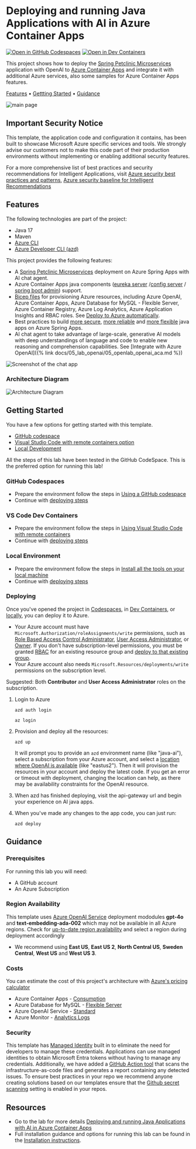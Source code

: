 # Deploying and running Java Applications with AI in Azure Container Apps

[![Open in GitHub Codespaces](https://github.com/codespaces/badge.svg)](https://codespaces.new/Azure-Samples/java-microservices-aca-lab)
[![Open in Dev Containers](https://img.shields.io/static/v1?style=for-the-badge&label=Dev%20Containers&message=Open&color=blue&logo=visualstudiocode)](https://vscode.dev/redirect?url=vscode://ms-vscode-remote.remote-containers/cloneInVolume?url=https://github.com/azure-samples/java-microservices-aca-lab)

This project shows how to deploy the [Spring Petclinic Microservices](https://github.com/Azure-Samples/java-microservices-aca-lab/tree/main/src) application with OpenAI to [Azure Container Apps](https://learn.microsoft.com/azure/container-apps/overview) and integrate it with additional Azure services, also some samples for Azure Container Apps features.

[Features](#features) • [Gettting Started](#getting-started) • [Guidance](#guidance)

![main page](./images/api-gateway-main.png)

## Important Security Notice

This template, the application code and configuration it contains, has been built to showcase Microsoft Azure specific services and tools. We strongly advise our customers not to make this code part of their production environments without implementing or enabling additional security features.  

For a more comprehensive list of best practices and security recommendations for Intelligent Applications, visit [Azure security best practices and patterns](https://learn.microsoft.com/en-us/azure/security/fundamentals/best-practices-and-patterns), [Azure security baseline for Intelligent Recommendations](https://learn.microsoft.com/en-us/security/benchmark/azure/baselines/intelligent-recommendations-security-baseline)

## Features

The following technologies are part of the project:

* Java 17
* Maven
* [Azure CLI](https://learn.microsoft.com/en-us/cli/azure/)
* [Azure Developer CLI (azd)](https://learn.microsoft.com/en-us/azure/developer/azure-developer-cli/)

This project provides the following features:

* A [Spring Petclinic Microservices](https://github.com/Azure-Samples/java-microservices-aca-lab/tree/main/src) deployment on Azure Spring Apps with AI chat agent.
* Azure Container Apps java components ([eureka server](https://learn.microsoft.com/en-us/azure/container-apps/java-eureka-server-usage) /[config server](https://learn.microsoft.com/en-us/azure/container-apps/java-config-server-usage) / [spring boot admin](https://learn.microsoft.com/en-us/azure/container-apps/java-admin-for-spring-usage)) support.
* [Bicep files](https://docs.microsoft.com/azure/azure-resource-manager/bicep/) for provisioning Azure resources, including Azure OpenAI, Azure Container Apps, Azure Database for MySQL - Flexible Server, Azure Container Registry, Azure Log Analytics, Azure Application Insights and RBAC roles. See [Deploy to Azure automatically](https://azure-samples.github.io/java-microservices-aca-lab/docs/06_lab_automation/06_openlab_automation.html).
* Best practices to build [more secure](https://azure-samples.github.io/java-microservices-aca-lab/docs/07_lab_security/07_openlab_security_aca.html), [more reliable](https://azure-samples.github.io/java-microservices-aca-lab/docs/10_lab_reliable_application/10_reliable_java_aca.html) and [more flexible](https://azure-samples.github.io/java-microservices-aca-lab/docs/11_lab_scale/11_openlab_scale_aca.html) java apps on Azure Spring Apps.
* AI chat agent to take advantage of large-scale, generative AI models with deep understandings of language and code to enable new reasoning and comprehension capabilities. See [Integrate with Azure OpenAI]({% link docs/05_lab_openai/05_openlab_openai_aca.md %})

![Screenshot of the chat app](./images/acalab-ai-chat.png)

### Architecture Diagram

![Architecture Diagram](./images/acalab-overview.png)

## Getting Started

You have a few options for getting started with this template. 

* [GitHub codespace](#github-codespaces)
* [Visual Studio Code with remote containers option](#vs-code-dev-containers)
* [Local Development](#local-environment)

All the steps of this lab have been tested in the GitHub CodeSpace. This is the preferred option for running this lab!

### GitHub Codespaces

* Prepare the environment follow the steps in [Using a GitHub codespace](https://azure-samples.github.io/java-microservices-aca-lab/install.html#using-a-github-codespace)
* Continue with [deploying steps](#deploying)

### VS Code Dev Containers

* Prepare the environment follow the steps in [Using Visual Studio Code with remote containers](https://azure-samples.github.io/java-microservices-aca-lab/install.html#using-a-github-codespace)
* Continue with [deploying steps](#deploying)

### Local Environment

* Prepare the environment follow the steps in [Install all the tools on your local machine](https://azure-samples.github.io/java-microservices-aca-lab/install.html#install-all-the-tools-on-your-local-machine)
* Continue with [deploying steps](#deploying)

### Deploying

Once you've opened the project in [Codespaces](#github-codespaces), in [Dev Containers](#vs-code-dev-containers), or [locally](#local-environment), you can deploy it to Azure.

* Your Azure account must have `Microsoft.Authorization/roleAssignments/write` permissions, such as [Role Based Access Control Administrator](https://learn.microsoft.com/azure/role-based-access-control/built-in-roles#role-based-access-control-administrator-preview), [User Access Administrator](https://learn.microsoft.com/azure/role-based-access-control/built-in-roles#user-access-administrator), or [Owner](https://learn.microsoft.com/azure/role-based-access-control/built-in-roles#owner). If you don't have subscription-level permissions, you must be granted [RBAC](https://learn.microsoft.com/azure/role-based-access-control/built-in-roles#role-based-access-control-administrator-preview) for an existing resource group and [deploy to that existing group](./docs/06_lab_automation/0604.md).
* Your Azure account also needs `Microsoft.Resources/deployments/write` permissions on the subscription level.

Suggested: Both **Contributor** and **User Access Administrator** roles on the subscription.

1. Login to Azure

   `azd auth login`

   `az login`

1. Provision and deploy all the resources:

   `azd up`

   It will prompt you to provide an `azd` environment name (like "java-ai"), select a subscription from your Azure account, and select a [location where OpenAI is available](#region-availability) (like "eastus2"). Then it will provision the resources in your account and deploy the latest code. If you get an error or timeout with deployment, changing the location can help, as there may be availability constraints for the OpenAI resource.

1. When azd has finished deploying, visit the api-gateway url and begin your experience on AI java apps.

1. When you've made any changes to the app code, you can just run:

   `azd deploy`

## Guidance

### Prerequisites

For running this lab you will need:

* A GitHub account
* An Azure Subscription

### Region Availability

This template uses [Azure OpenAI Service](https://learn.microsoft.com/en-us/azure/ai-services/openai/overview) deployment mododules **gpt-4o** and **text-embedding-ada-002** which may not be available in all Azure regions. Check for [up-to-date region availability](https://learn.microsoft.com/azure/ai-services/openai/concepts/models#standard-deployment-model-availability) and select a region during deployment accordingly

  * We recommend using **East US**, **East US 2**, **North Central US**, **Sweden Central**, **West US** and **West US 3**.

### Costs

You can estimate the cost of this project's architecture with [Azure's pricing calculator](https://azure.microsoft.com/pricing/calculator/)

* Azure Container Apps - [Consumption](https://azure.microsoft.com/en-us/pricing/details/container-apps/)
* Azure Database for MySQL - [Flexible Server](https://azure.microsoft.com/en-us/pricing/details/mysql/)
* Azure OpenAI Service - [Standard](https://azure.microsoft.com/en-us/pricing/details/cognitive-services/openai-service/)
* Azure Monitor - [Analytics Logs](https://azure.microsoft.com/en-us/pricing/details/monitor/)

### Security

This template has [Managed Identity](https://learn.microsoft.com/entra/identity/managed-identities-azure-resources/overview) built in to eliminate the need for developers to manage these credentials. Applications can use managed identities to obtain Microsoft Entra tokens without having to manage any credentials. Additionally, we have added a [GitHub Action tool](https://github.com/microsoft/security-devops-action) that scans the infrastructure-as-code files and generates a report containing any detected issues. To ensure best practices in your repo we recommend anyone creating solutions based on our templates ensure that the [Github secret scanning](https://docs.github.com/code-security/secret-scanning/about-secret-scanning) setting is enabled in your repos.

## Resources

* Go to the lab for more details [Deploying and running Java Applications with AI in Azure Container Apps](https://azure-samples.github.io/java-microservices-aca-lab/)
* Full installation guidance and options for running this lab can be found in the [Installation instructions](install.md).